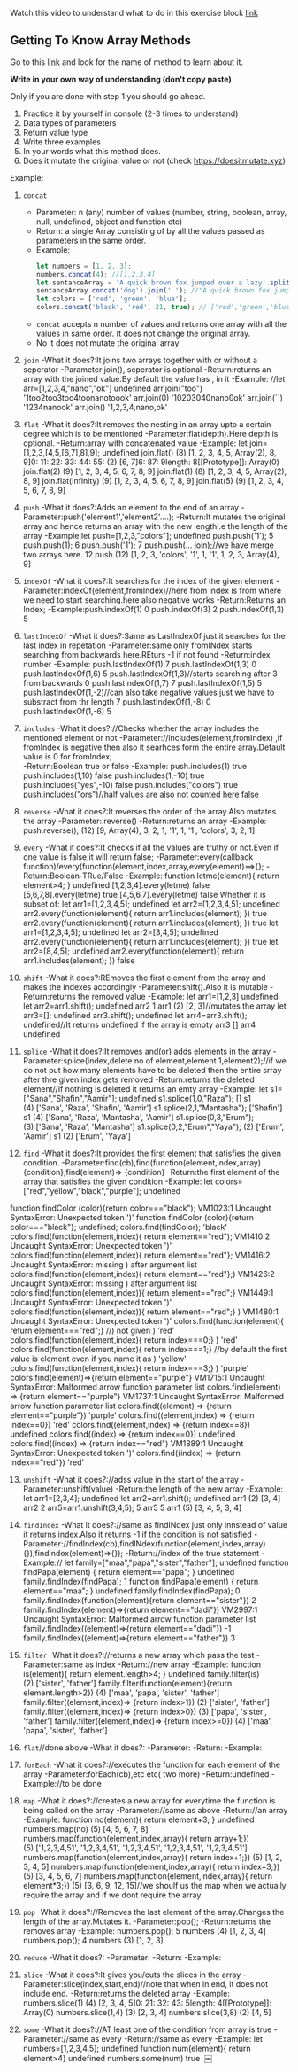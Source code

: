 Watch this video to understand what to do in this exercise block [link](https://www.youtube.com/watch?v=zGpplZj4zY0&feature=youtu.be)

## Getting To Know Array Methods

Go to this [link](https://developer.mozilla.org/en-US/docs/Web/JavaScript/Reference/Global_Objects/Array) and look for the name of method to learn about it.

**Write in your own way of understanding (don't copy paste)**

Only if you are done with step 1 you should go ahead.

1. Practice it by yourself in console (2-3 times to understand)
2. Data types of parameters
3. Return value type
4. Write three examples
5. In your words what this method does.
6. Does it mutate the original value or not (check https://doesitmutate.xyz)

Example:

1. `concat`

   - Parameter: n (any) number of values (number, string, boolean, array, null, undefined, object and function etc)
   - Return: a single Array consisting of by all the values passed as parameters in the same order.
   - Example:
     ```js
     let numbers = [1, 2, 3];
     numbers.concat(4); //[1,2,3,4]
     let sentanceArray = 'A quick brown fox jumped over a lazy'.split(' ');
     sentanceArray.concat('dog').join(' '); //"A quick brown fox jumped over a lazy dog"
     let colors = ['red', 'green', 'blue'];
     colors.concat('black', 'red', 21, true); // ['red','green','blue','black', 'red', 21, true]
     ```
   - `concat` accepts n number of values and returns one array with all the values in same order. It does not change the original array.
   - No it does not mutate the original array

2. `join`
-What it does?:It joins two arrays together with or without a seperator
-Parameter:join(), seperator is optional
-Return:returns an array with the joined value.By default the value has , in it
-Example:
//let arr=[1,2,3,4,"nano","ok"]
undefined
arr.join("too")
'1too2too3too4toonanotoook'
arr.join(0)
'10203040nano0ok'
arr.join(``)
'1234nanook'
arr.join()
'1,2,3,4,nano,ok'

3. `flat`
-What it does?:It removes the nesting in an array upto a certain degree which is to be mentioned
-Parameter:flat(depth).Here depth is optional.
 -Return:array with concatenated value
-Example:
let join=[1,2,3,[4,5,[6,7],8],9];
undefined
join.flat()
(8) [1, 2, 3, 4, 5, Array(2), 8, 9]0: 11: 22: 33: 44: 55: (2) [6, 7]6: 87: 9length: 8[[Prototype]]: Array(0)
join.flat(2)
(9) [1, 2, 3, 4, 5, 6, 7, 8, 9]
join.flat(1)
(8) [1, 2, 3, 4, 5, Array(2), 8, 9]
join.flat(Infinity)
(9) [1, 2, 3, 4, 5, 6, 7, 8, 9]
join.flat(5)
(9) [1, 2, 3, 4, 5, 6, 7, 8, 9]

4. `push`
-What it does?:Adds an element to the end of an array
-Parameter:push('element1','element2'....);
-Return:It mutates the original array and hence returns an array with the new lengthi.e the length of the array
-Example:let push=[1,2,3,"colors"];
undefined
push.push('1');
5
push.push(1);
6
push.push('1');
7
push.push(... join);//we have merge two arrays here.
12
push
(12) [1, 2, 3, 'colors', '1', 1, '1', 1, 2, 3, Array(4), 9]

5. `indexOf`
-What it does?:It searches for the index of the given element
-Parameter:indexOf(element,fromIndex)//here from index is from where we need to start searching.here also negative works
-Return:Returns an Index;
-Example:push.indexOf(1)
0
push.indexOf(3)
2
push.indexOf(1,3)
5

6. `lastIndexOf`
-What it does?:Same as LastIndexOf just it searches for the last index in repetation
-Parameter:same only fromINdex starts searching from backwards here.REturs -1 if not found
-Return:index number
-Example:
push.lastIndexOf(1)
7
push.lastIndexOf(1,3)
0
push.lastIndexOf(1,6)
5
push.lastIndexOf(1,3)//starts searching after 3 from backwards
0
push.lastIndexOf(1,7)
7
push.lastIndexOf(1,5)
5
push.lastIndexOf(1,-2)//can also take negative values just we have to substract from thr length
7
push.lastIndexOf(1,-8)
0
push.lastIndexOf(1,-6)
5

7. `includes`
-What it does?://Checks whether the array includes the mentioned element or not
-Parameter://includes(element,fromIndex) ,if fromIndex is negative then also it searhces form the entire array.Default value is 0 for fromIndex;	
-Return:Boolean true or false
-Example:
push.includes(1)
true
push.includes(1,10)
false
push.includes(1,-10)
true
push.includes("yes",-10)
false
push.includes("colors")
true
push.includes("ors")//half values are also not counted here
false

8. `reverse`
-What it does?:It reverses the order of the array.Also mutates the array
-Parameter:.reverse()
-Return:returns an array
-Example:
push.reverse();
(12) [9, Array(4), 3, 2, 1, '1', 1, '1', 'colors', 3, 2, 1]

9. `every`
-What it does?:It checks if all the values are truthy or not.Even if one value is false,it will return false;
-Parameter:every(callback function)/every(function(element,index,array,every(element)==>{};
-Return:Boolean-TRue/False
-Example:
function letme(element){
    return element>4;
}
undefined
[1,2,3,4].every(letme)
false
[5,6,7,8].every(letme)
true
[4,5,6,7].every(letme)
false
Whether it is subset of:
let arr1=[1,2,3,4,5];
undefined
let arr2=[1,2,3,4,5];
undefined
arr2.every(function(element){
    return arr1.includes(element);
})
true
arr2.every(function(element){
    return arr1.includes(element);
})
true
let arr1=[1,2,3,4,5];
undefined
let arr2=[3,4,5];
undefined
arr2.every(function(element){
    return arr1.includes(element);
})
true
let arr2=[8,4,5];
undefined
arr2.every(function(element){
    return arr1.includes(element);
})
false


10. `shift`
-What it does?:REmoves the first element from the array and makes the indexes accordingly
-Parameter:shift().Also it is mutable
-Return:returns the removed value
-Example:
let arr1=[1,2,3]
undefined
let arr2=arr1.shift();
undefined
arr2
1
arr1
(2) [2, 3]//mutates the array
let arr3=[];
undefined
arr3.shift();
undefined
let arr4=arr3.shift();
undefined//It returns undefined if the array is empty
arr3
[]
arr4
undefined

11. `splice`
-What it does?:It removes and(or) adds elements in the array 
-Parameter:splice(index,delete no of element,element 1,element2);//if we do not put how many elements have to be deleted then the entire srray after thre given index gets removed
-Return:returns the deleted element//if nothing  is deleted it returns an emty array
-Example:
let s1=["Sana","Shafin","Aamir"];
undefined
s1.splice(1,0,"Raza");
[]
s1
(4) ['Sana', 'Raza', 'Shafin', 'Aamir']
s1.splice(2,1,"Mantasha");
['Shafin']
s1
(4) ['Sana', 'Raza', 'Mantasha', 'Aamir']
s1.splice(0,3,"Erum");
(3) ['Sana', 'Raza', 'Mantasha']
s1.splice(0,2,"Erum","Yaya");
(2) ['Erum', 'Aamir']
s1
(2) ['Erum', 'Yaya']

12. `find`
-What it does?:It provides the first element that satisfies the given condition.
-Parameter:find(cb),find(function(element,index,array){condition},find(element)=> {condition} 
-Return:the first element of the array that satisfies the given condition
-Example:
let colors=["red","yellow","black","purple"];
undefined

function findColor (color){return color==="black");
VM1023:1 Uncaught SyntaxError: Unexpected token ')'
function findColor (color){return color==="black"};
undefined;
colors.find(findColor);
'black'
colors.find(function(element,index){
    return element=="red");
VM1410:2 Uncaught SyntaxError: Unexpected token ')'
colors.find(function(element,index){
    return element=="red"};
VM1416:2 Uncaught SyntaxError: missing ) after argument list
colors.find(function(element,index){
    return element=="red"};)
VM1426:2 Uncaught SyntaxError: missing ) after argument list
colors.find(function(element,index)){
    return element=="red";}
VM1449:1 Uncaught SyntaxError: Unexpected token ')'
colors.find(function(element,index)){
    return element=="red";} 
)
VM1480:1 Uncaught SyntaxError: Unexpected token ')'
colors.find(function(element){
    return element==="red";} //) not given
)
'red'
colors.find(function(element,index){
    return index===0;} 
)
'red'
colors.find(function(element,index){
    return index===1;} //by default the first value is element even if you name it as 
)
'yellow'
colors.find(function(element,index){
    return index===3;} 
)
'purple'
colors.find(element)=>{return element=="purple"}
VM1715:1 Uncaught SyntaxError: Malformed arrow function parameter list
colors.find(element) => {return element=="purple"}
VM1737:1 Uncaught SyntaxError: Malformed arrow function parameter list
colors.find((element) => {return element=="purple"})
'purple'
colors.find((element,index) => {return index==0})
'red'
colors.find((element,index) => {return index==8})
undefined
colors.find((index) => {return index==0})
undefined
colors.find((index) => {return index=="red")
VM1889:1 Uncaught SyntaxError: Unexpected token ')'
colors.find((index) => {return index=="red"})
'red'

13. `unshift`
-What it does?://adss value in the start of the array
-Parameter:unshift(value)
-Return:the length of the new array
-Example:
let arr1=[2,3,4];
undefined
let arr2=arr1.shift();
undefined
arr1
(2) [3, 4]
arr2
2
arr5=arr1.unshift(3,4,5);
5
arr5
5
arr1
(5) [3, 4, 5, 3, 4]

14. `findIndex`
-What it does?://same as findINdex just only innstead of value it returns index.Also it returns -1 if the condition is not satisfied
-Parameter://findIndex(cb),findINdex(function(element,index,array){}),findIndex(element)=>{});
-Return://index of the true statement
-Example://
let family=["maa","papa","sister","father"];
undefined
function findPapa(element)
{ return element=="papa";
}
undefined
family.findIndex(findPapa);
1
function findPapa(element)
{ return element=="maa";
}
undefined
family.findIndex(findPapa);
0
family.findIndex(function(element){return element=="sister"})
2
family.findIndex(element)=>{return element=="dadi"})
VM2997:1 Uncaught SyntaxError: Malformed arrow function parameter list
family.findIndex((element)=>{return element=="dadi"})
-1
family.findIndex((element)=>{return element=="father"})
3


15. `filter`
-What it does?://returns a new array which pass the test
-Parameter:same as index
-Return://new array
-Example:
function is(element){
    return element.length>4;
}
undefined
family.filter(is)
(2) ['sister', 'father']
family.filter(function(element){return element.length>2})
(4) ['maa', 'papa', 'sister', 'father']
family.filter((element,index)=> {return index>1})
(2) ['sister', 'father']
family.filter((element,index)=> {return index>0})
(3) ['papa', 'sister', 'father']
family.filter((element,index)=> {return index>=0})
(4) ['maa', 'papa', 'sister', 'father']

16. `flat`//done above
-What it does?:
-Parameter:
-Return:
-Example:

17. `forEach`
-What it does?://executes the function for each element of the array
-Parameter:forEach(cb),etc etc(
two more)
-Return:undefined
-Example://to be done


18. `map`
-What it does?://creates a new array for everytime the function is being called on the array
-Parameter://same as above
-Return://an array
-Example:
function no(element){
return element+3;
}
undefined
numbers.map(no)
(5) [4, 5, 6, 7, 8]
numbers.map(function(element,index,array){
    return array+1;})
(5) ['1,2,3,4,51', '1,2,3,4,51', '1,2,3,4,51', '1,2,3,4,51', '1,2,3,4,51']
numbers.map(function(element,index,array){
    return index+1;})
(5) [1, 2, 3, 4, 5]
numbers.map(function(element,index,array){
    return index+3;})
(5) [3, 4, 5, 6, 7]
numbers.map(function(element,index,array){
    return element*3;})
(5) [3, 6, 9, 12, 15]//we shoulf us the map when we actually require the array and if we dont require the array 

19. `pop`
-What it does?://Removes the last element of the array.Changes the length of the array.Mutates it.
-Parameter:pop();
-Return:returns the removes array
-Example:
numbers.pop();
5
numbers
(4) [1, 2, 3, 4]
numbers.pop();
4
numbers
(3) [1, 2, 3]

20. `reduce`
-What it does?:
-Parameter:
-Return:
-Example:

21. `slice`
-What it does?:It gives you/cuts the slices in the array
-Parameter:slice(index,start,end)//note that when in end, it does not include end.
-Return:returns the deleted array
-Example:
numbers.slice(1)
(4) [2, 3, 4, 5]0: 21: 32: 43: 5length: 4[[Prototype]]: Array(0)
numbers.slice(1,4)
(3) [2, 3, 4]
numbers.slice(3,8)
(2) [4, 5]

22. `some`
-What it does?://AT least one of the condition from array is true
-Parameter://same as every
-Return://same as every
-Example:
let numbers=[1,2,3,4,5];
undefined
function num(element){
    return element>4}
undefined
numbers.some(num)
true
﻿
￼
​


